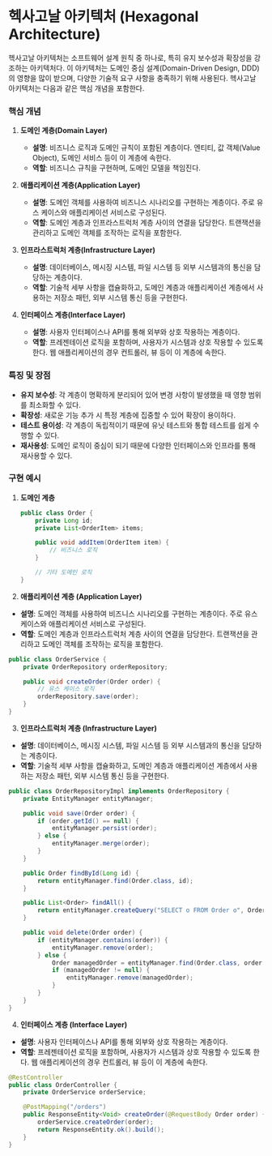 # 헥사고날 아키텍처 (Hexagonal Architecture)

헥사고날 아키텍처는 소프트웨어 설계 원칙 중 하나로, 특히 유지 보수성과 확장성을 강조하는 아키텍처다. 이 아키텍처는 도메인 중심 설계(Domain-Driven Design, DDD)의 영향을 많이 받으며, 다양한 기술적 요구 사항을 충족하기 위해 사용된다. 헥사고날 아키텍처는 다음과 같은 핵심 개념을 포함한다.

### 핵심 개념

1. **도메인 계층(Domain Layer)**
    - **설명**: 비즈니스 로직과 도메인 규칙이 포함된 계층이다. 엔티티, 값 객체(Value Object), 도메인 서비스 등이 이 계층에 속한다.
    - **역할**: 비즈니스 규칙을 구현하며, 도메인 모델을 책임진다.

2. **애플리케이션 계층(Application Layer)**
    - **설명**: 도메인 객체를 사용하여 비즈니스 시나리오를 구현하는 계층이다. 주로 유스 케이스와 애플리케이션 서비스로 구성된다.
    - **역할**: 도메인 계층과 인프라스트럭처 계층 사이의 연결을 담당한다. 트랜잭션을 관리하고 도메인 객체를 조작하는 로직을 포함한다.

3. **인프라스트럭처 계층(Infrastructure Layer)**
    - **설명**: 데이터베이스, 메시징 시스템, 파일 시스템 등 외부 시스템과의 통신을 담당하는 계층이다.
    - **역할**: 기술적 세부 사항을 캡슐화하고, 도메인 계층과 애플리케이션 계층에서 사용하는 저장소 패턴, 외부 시스템 통신 등을 구현한다.

4. **인터페이스 계층(Interface Layer)**
    - **설명**: 사용자 인터페이스나 API를 통해 외부와 상호 작용하는 계층이다.
    - **역할**: 프레젠테이션 로직을 포함하며, 사용자가 시스템과 상호 작용할 수 있도록 한다. 웹 애플리케이션의 경우 컨트롤러, 뷰 등이 이 계층에 속한다.

### 특징 및 장점

- **유지 보수성**: 각 계층이 명확하게 분리되어 있어 변경 사항이 발생했을 때 영향 범위를 최소화할 수 있다.
- **확장성**: 새로운 기능 추가 시 특정 계층에 집중할 수 있어 확장이 용이하다.
- **테스트 용이성**: 각 계층이 독립적이기 때문에 유닛 테스트와 통합 테스트를 쉽게 수행할 수 있다.
- **재사용성**: 도메인 로직이 중심이 되기 때문에 다양한 인터페이스와 인프라를 통해 재사용할 수 있다.

### 구현 예시

1. **도메인 계층**
   ```java
   public class Order {
       private Long id;
       private List<OrderItem> items;

       public void addItem(OrderItem item) {
           // 비즈니스 로직
       }

       // 기타 도메인 로직
   }

2. **애플리케이션 계층 (Application Layer)**
- **설명**: 도메인 객체를 사용하여 비즈니스 시나리오를 구현하는 계층이다. 주로 유스 케이스와 애플리케이션 서비스로 구성된다.
- **역할**: 도메인 계층과 인프라스트럭처 계층 사이의 연결을 담당한다. 트랜잭션을 관리하고 도메인 객체를 조작하는 로직을 포함한다.

```java
public class OrderService {
    private OrderRepository orderRepository;

    public void createOrder(Order order) {
        // 유스 케이스 로직
        orderRepository.save(order);
    }
}
```

3. **인프라스트럭처 계층 (Infrastructure Layer)**
- **설명**: 데이터베이스, 메시징 시스템, 파일 시스템 등 외부 시스템과의 통신을 담당하는 계층이다.
- **역할**: 기술적 세부 사항을 캡슐화하고, 도메인 계층과 애플리케이션 계층에서 사용하는 저장소 패턴, 외부 시스템 통신 등을 구현한다.

```java
public class OrderRepositoryImpl implements OrderRepository {
    private EntityManager entityManager;

    public void save(Order order) {
        if (order.getId() == null) {
            entityManager.persist(order);
        } else {
            entityManager.merge(order);
        }
    }

    public Order findById(Long id) {
        return entityManager.find(Order.class, id);
    }

    public List<Order> findAll() {
        return entityManager.createQuery("SELECT o FROM Order o", Order.class).getResultList();
    }

    public void delete(Order order) {
        if (entityManager.contains(order)) {
            entityManager.remove(order);
        } else {
            Order managedOrder = entityManager.find(Order.class, order.getId());
            if (managedOrder != null) {
                entityManager.remove(managedOrder);
            }
        }
    }
}
```
4. **인터페이스 계층 (Interface Layer)**
- **설명**: 사용자 인터페이스나 API를 통해 외부와 상호 작용하는 계층이다.
- **역할**: 프레젠테이션 로직을 포함하며, 사용자가 시스템과 상호 작용할 수 있도록 한다. 웹 애플리케이션의 경우 컨트롤러, 뷰 등이 이 계층에 속한다.

```java
@RestController
public class OrderController {
    private OrderService orderService;

    @PostMapping("/orders")
    public ResponseEntity<Void> createOrder(@RequestBody Order order) {
        orderService.createOrder(order);
        return ResponseEntity.ok().build();
    }
}